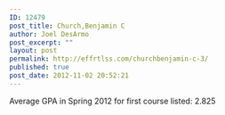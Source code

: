 ```yaml
---
ID: 12479
post_title: Church,Benjamin C
author: Joel DesArmo
post_excerpt: ""
layout: post
permalink: http://effrtlss.com/churchbenjamin-c-3/
published: true
post_date: 2012-11-02 20:52:21
---
```

<p>Average GPA in Spring 2012 for first course listed: 2.825</p>
